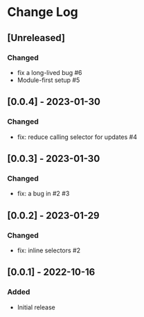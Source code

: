 # Change Log

## [Unreleased]

### Changed

- fix a long-lived bug #6
- Module-first setup #5

## [0.0.4] - 2023-01-30

### Changed

- fix: reduce calling selector for updates #4

## [0.0.3] - 2023-01-30

### Changed

- fix: a bug in #2 #3

## [0.0.2] - 2023-01-29

### Changed

- fix: inline selectors #2

## [0.0.1] - 2022-10-16

### Added

- Initial release
